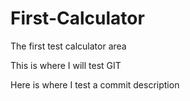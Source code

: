 First-Calculator
================

The first test calculator area

This is where I will test GIT

Here is where I test a commit description
